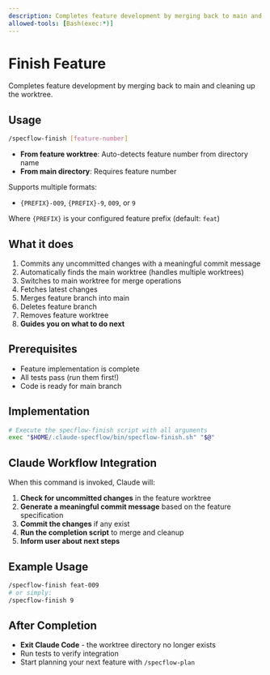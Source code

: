 ```yaml
---
description: Completes feature development by merging back to main and cleaning up the worktree
allowed-tools: [Bash(exec:*)]
---
```


# Finish Feature

Completes feature development by merging back to main and cleaning up the worktree.

## Usage

```bash
/specflow-finish [feature-number]
```

- **From feature worktree**: Auto-detects feature number from directory name
- **From main directory**: Requires feature number

Supports multiple formats:

- `{PREFIX}-009`, `{PREFIX}-9`, `009`, or `9`

Where `{PREFIX}` is your configured feature prefix (default: `feat`)

## What it does

1. Commits any uncommitted changes with a meaningful commit message
2. Automatically finds the main worktree (handles multiple worktrees)
3. Switches to main worktree for merge operations
4. Fetches latest changes
5. Merges feature branch into main
6. Deletes feature branch
7. Removes feature worktree
8. **Guides you on what to do next**

## Prerequisites

- Feature implementation is complete
- All tests pass (run them first!)
- Code is ready for main branch

## Implementation

```bash
# Execute the specflow-finish script with all arguments
exec "$HOME/.claude-specflow/bin/specflow-finish.sh" "$@"
```

## Claude Workflow Integration

When this command is invoked, Claude will:

1. **Check for uncommitted changes** in the feature worktree
2. **Generate a meaningful commit message** based on the feature specification
3. **Commit the changes** if any exist
4. **Run the completion script** to merge and cleanup
5. **Inform user about next steps**

## Example Usage

```bash
/specflow-finish feat-009
# or simply:
/specflow-finish 9
```

## After Completion

- **Exit Claude Code** - the worktree directory no longer exists
- Run tests to verify integration
- Start planning your next feature with `/specflow-plan`

